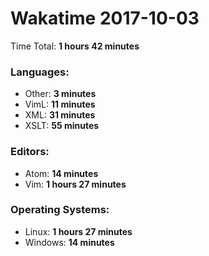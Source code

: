 # Wakatime 2017-10-03

Time Total: **1 hours 42 minutes**

### Languages:
- Other: **3 minutes** 
- VimL: **11 minutes** 
- XML: **31 minutes** 
- XSLT: **55 minutes** 

### Editors:
- Atom: **14 minutes** 
- Vim: **1 hours 27 minutes** 

### Operating Systems:
- Linux: **1 hours 27 minutes** 
- Windows: **14 minutes** 

